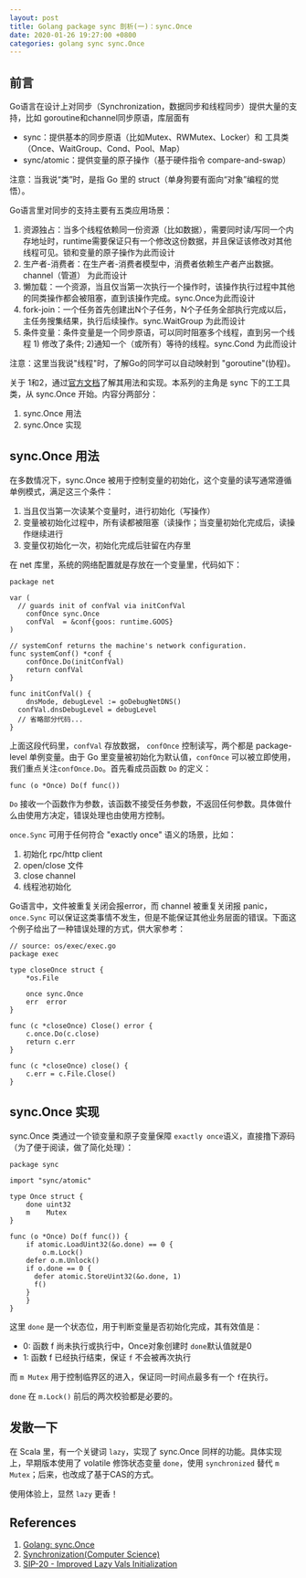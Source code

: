 ```yaml
---
layout: post
title: Golang package sync 剖析(一)：sync.Once
date: 2020-01-26 19:27:00 +0800
categories: golang sync sync.Once
---
```


## 前言

Go语言在设计上对同步（Synchronization，数据同步和线程同步）提供大量的支持，比如 goroutine和channel同步原语，库层面有

- sync：提供基本的同步原语（比如Mutex、RWMutex、Locker）和 工具类（Once、WaitGroup、Cond、Pool、Map）
- sync/atomic：提供变量的原子操作（基于硬件指令 compare-and-swap）

注意：当我说“类”时，是指 Go 里的 struct（单身狗要有面向“对象”编程的觉悟）。

Go语言里对同步的支持主要有五类应用场景：

1. 资源独占：当多个线程依赖同一份资源（比如数据），需要同时读/写同一个内存地址时，runtime需要保证只有一个修改这份数据，并且保证该修改对其他线程可见。锁和变量的原子操作为此而设计
2. 生产者-消费者：在生产者-消费者模型中，消费者依赖生产者产出数据。 channel（管道） 为此而设计
3. 懒加载：一个资源，当且仅当第一次执行一个操作时，该操作执行过程中其他的同类操作都会被阻塞，直到该操作完成。sync.Once为此而设计
4. fork-join：一个任务首先创建出N个子任务，N个子任务全部执行完成以后，主任务搜集结果，执行后续操作。sync.WaitGroup 为此而设计
5. 条件变量：条件变量是一个同步原语，可以同时阻塞多个线程，直到另一个线程 1) 修改了条件; 2)通知一个（或所有）等待的线程。sync.Cond 为此而设计

注意：这里当我说"线程"时，了解Go的同学可以自动映射到 "goroutine"(协程)。

关于 1和2，通过[官方文档](https://golang.org/pkg/sync/)了解其用法和实现。本系列的主角是 sync 下的工工具类，从 sync.Once 开始。内容分两部分：

1. sync.Once 用法
2. sync.Once 实现

## sync.Once 用法

在多数情况下，sync.Once 被用于控制变量的初始化，这个变量的读写通常遵循单例模式，满足这三个条件：
1. 当且仅当第一次读某个变量时，进行初始化（写操作）
2. 变量被初始化过程中，所有读都被阻塞（读操作；当变量初始化完成后，读操作继续进行
3. 变量仅初始化一次，初始化完成后驻留在内存里

在 net 库里，系统的网络配置就是存放在一个变量里，代码如下：

```golang
package net

var (
  // guards init of confVal via initConfVal
	confOnce sync.Once 
	confVal  = &conf{goos: runtime.GOOS}
)

// systemConf returns the machine's network configuration.
func systemConf() *conf {
	confOnce.Do(initConfVal)
	return confVal
}

func initConfVal() {
	dnsMode, debugLevel := goDebugNetDNS()
  confVal.dnsDebugLevel = debugLevel
  // 省略部分代码...
}
```

上面这段代码里，`confVal` 存放数据， `confOnce` 控制读写，两个都是 package-level 单例变量。由于 Go 里变量被初始化为默认值，`confOnce` 可以被立即使用，我们重点关注`confOnce.Do`。首先看成员函数 `Do` 的定义：

```golang
func (o *Once) Do(f func())
```

`Do` 接收一个函数作为参数，该函数不接受任务参数，不返回任何参数。具体做什么由使用方决定，错误处理也由使用方控制。

`once.Sync` 可用于任何符合 "exactly once" 语义的场景，比如：

1. 初始化 rpc/http client
2. open/close 文件
3. close channel
4. 线程池初始化

Go语言中，文件被重复关闭会报error，而 channel 被重复关闭报 panic，`once.Sync` 可以保证这类事情不发生，但是不能保证其他业务层面的错误。下面这个例子给出了一种错误处理的方式，供大家参考：

```golang
// source: os/exec/exec.go
package exec

type closeOnce struct {
	*os.File

	once sync.Once
	err  error
}

func (c *closeOnce) Close() error {
	c.once.Do(c.close)
	return c.err
}

func (c *closeOnce) close() {
	c.err = c.File.Close()
}

```

## sync.Once 实现

sync.Once 类通过一个锁变量和原子变量保障 `exactly once`语义，直接撸下源码（为了便于阅读，做了简化处理）：

```golang
package sync

import "sync/atomic"

type Once struct {
	done uint32
	m    Mutex
}

func (o *Once) Do(f func()) {
	if atomic.LoadUint32(&o.done) == 0 {
		o.m.Lock()
    defer o.m.Unlock()
    if o.done == 0 {
      defer atomic.StoreUint32(&o.done, 1)
      f()
    }
	}
}
```

这里 `done` 是一个状态位，用于判断变量是否初始化完成，其有效值是：

- 0: 函数 f 尚未执行或执行中，Once对象创建时 `done`默认值就是0
- 1: 函数 f 已经执行结束，保证 `f` 不会被再次执行

而 `m Mutex` 用于控制临界区的进入，保证同一时间点最多有一个 `f`在执行。

`done` 在 `m.Lock()` 前后的两次校验都是必要的。


## 发散一下

在 Scala 里，有一个关键词 `lazy`，实现了 sync.Once 同样的功能。具体实现上，早期版本使用了 volatile 修饰状态变量 `done`，使用 `synchronized` 替代 `m Mutex`；后来，也改成了基于CAS的方式。

使用体验上，显然 `lazy` 更香！

## References

1. [Golang: sync.Once](https://golang.org/pkg/sync/#Once)
2. [Synchronization(Computer Science)](https://en.wikipedia.org/wiki/Synchronization_(computer_science))
3. [SIP-20 - Improved Lazy Vals Initialization](http://scalajp.github.io/scala.github.com/sips/pending/improved-lazy-val-initialization.html)
